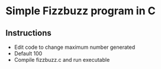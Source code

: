 # Simple Fizzbuzz program in C

## Instructions
* Edit code to change maximum number generated
* Default 100
* Compile fizzbuzz.c and run executable
